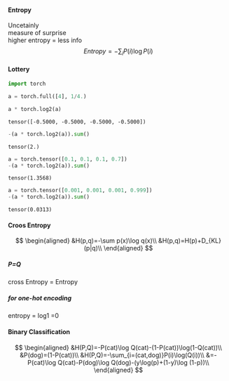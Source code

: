 #### Entropy
Uncetainly  
measure of surprise  
higher entropy = less info  
$$Entropy = -\sum_i P(i)\log P(i)$$

#### Lottery
<!--more-->

```python
import torch
```


```python
a = torch.full([4], 1/4.)
```


```python
a * torch.log2(a)
```




    tensor([-0.5000, -0.5000, -0.5000, -0.5000])




```python
-(a * torch.log2(a)).sum()
```




    tensor(2.)




```python
a = torch.tensor([0.1, 0.1, 0.1, 0.7])
-(a * torch.log2(a)).sum()
```




    tensor(1.3568)




```python
a = torch.tensor([0.001, 0.001, 0.001, 0.999])
-(a * torch.log2(a)).sum()
```




    tensor(0.0313)



#### Croos Entropy
$$
\begin{aligned}
&H(p,q)=-\sum p(x)\log q(x)\\
&H(p,q)=H(p)+D_{KL}(p|q)\\
\end{aligned}  
$$
##### P=Q  
cross Entropy = Entropy
##### for one-hot encoding
entropy = log1 =0

#### Binary Classification
$$
\begin{aligned}
&H(P,Q)=-P(cat)\log Q(cat)-(1-P(cat))\log(1-Q(cat))\\
&P(dog)=(1-P(cat))\\
&H(P,Q)=-\sum_{i=(cat,dog)}P(i)\log(Q(i))\\
&=-P(cat)\log Q(cat)-P(dog)\log Q(dog)-(y\log(p)+(1-y)\log (1-p))\\
\end{aligned}
$$


```python

```
